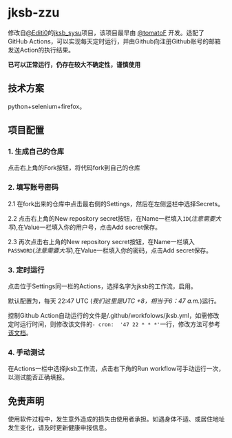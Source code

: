 # jksb-zzu

修改自[@Editi0](https://github.com/Editi0)的[jksb_sysu](https://github.com/Editi0/jksb_sysu)项目，该项目最早由 [@tomatoF](https://github.com/tomatoF) 开发。适配了 GitHub Actions，可以实现每天定时运行，并由Github向注册Github账号的邮箱发送Action的执行结果。

**已可以正常运行，仍存在较大不确定性，谨慎使用**

## 技术方案

python+selenium+firefox。

## 项目配置

### 1. 生成自己的仓库

点击右上角的Fork按钮，将代码fork到自己的仓库

### 2. 填写账号密码

2.1 在fork出来的仓库中点击最右侧的Settings，然后在左侧竖栏中选择Secrets。

2.2 点击右上角的New repository secret按钮，在Name一栏填入`ID`(*注意需要大写*),在Value一栏填入你的用户号，点击Add secret保存。

2.3 再次点击右上角的New repository secret按钮，在Name一栏填入``PASSWORD``(*注意需要大写*),在Value一栏填入你的密码，点击Add secret保存。

### 3. 定时运行

点击位于Settings同一栏的Actions，选择名字为jksb的工作流，启用。

默认配置为，每天 22:47 UTC (*我们这里是UTC +8，相当于6：47 a.m.*)运行。

控制Github Action自动运行的文件是/.github/workfolows/jksb.yml，如需修改定时运行时间，则修改该文件的`- cron:  '47 22 * * *'`一行，修改方法可参考[该文档](https://docs.github.com/en/actions/learn-github-actions/events-that-trigger-workflows#scheduled-events)。

### 4. 手动测试

在Actions一栏中选择jksb工作流，点击右下角的Run workflow可手动运行一次，以测试能否正确填报。

## 免责声明

使用软件过程中，发生意外造成的损失由使用者承担。如遇身体不适、或居住地址发生变化，请及时更新健康申报信息。
